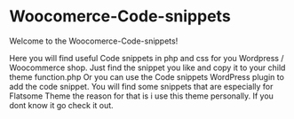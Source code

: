 # Woocomerce-Code-snippets

Welcome to the Woocomerce-Code-snippets!

Here you will find useful Code snippets in php and css for you Wordpress / Woocommerce shop. 
Just find the snippet you like and copy it to your child theme function.php 
Or you can use the Code snippets WordPress plugin to add the code snippet.
You will find some snippets that are especially for Flatsome Theme the reason for that is i use this theme personally. If you dont know it go check it out.
